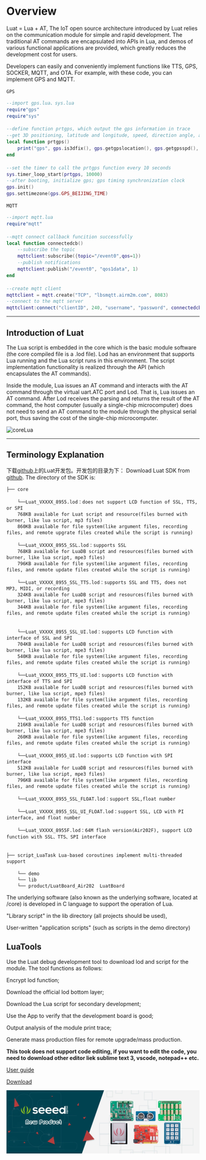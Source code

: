 # Overview

Luat = Lua + AT, The IoT open source architecture introduced by Luat relies on the communication module for simple and rapid development. The traditional AT commands are encapsulated into APIs in Lua, and demos of various functional applications are provided, which greatly reduces the development cost for users.

<!-- Luat = Lua + AT,  Luat推出的物联网开源架构，依托于通信模块做简易快捷的开发，将传统的AT命令用Lua语言封装成API，并提供各种功能应用的demo，大大减少用户的开发成本。 -->


Developers can easily and conveniently implement functions like TTS, GPS, SOCKER, MQTT, and OTA. For example, with these code, you can implement GPS and MQTT.
<!-- 开发者可以通过调用API轻松，便捷的实现TTS、GPS、SOCKET、MQTT、OTA等功能。例如下面通过几条代码既可以实现GPS，MQTT功能。 -->

`GPS`

````lua
--import gps.lua、sys.lua
require"gps"
require"sys"

--define function prtgps, which output the gps information in trace
--get 3D positioning, latitude and longitude, speed, direction angle, altitude or not
local function prtgps()
    print("gps", gps.is3dfix(), gps.getgpslocation(), gps.getgpsspd(), gps.getgpscog(), gps.getaltitude())	
end

--set the timer to call the prtgps function every 10 seconds
sys.timer_loop_start(prtgps, 10000)
--after booting, initialize gps; gps timing synchronization clock
gps.init()
gps.settimezone(gps.GPS_BEIJING_TIME)

````

`MQTT`

```lua
--import mqtt.lua
require"mqtt"

--mqtt connect callback funcition successfully
local function connectedcb()
    --subscribe the topic
    mqttclient:subscribe({topic="/event0",qos=1})
    --publish notifications
    mqttclient:publish("/event0", "qos1data", 1)
end

--create mqtt client
mqttclient = mqtt.create("TCP", "lbsmqtt.airm2m.com", 8083)
--connect to the mqtt server
mqttclient:connect("clientID", 240, "username", "password", connectedcb)
```



----

## Introduction of Luat

<!-- Lua脚本是内嵌在模块基础软件core中运行的（core编译生成的文件是.lod文件），Lod中有支持Lua运行的环境，Lua脚本就在这个环境中运行。脚本实现功能是通过API（对AT命令进行了封装）实现的。

在模块内部，Lua发出AT命令，并通过虚拟的uart.ATC 口和Lod之间进行AT命令的交互。即Lua发出AT命令，Lod接收后进行解析并返回AT命令运行结果，不需要上位机（一般是单片机）通过物理串口给模块发AT命令，这样就节省了单片机的花费。 -->

The Lua script is embedded in the core which is the basic module software (the core compiled file is a .lod file). Lod has an environment that supports Lua running and the Lua script runs in this environment. The script implementation functionality is realized through the API (which encapsulates the AT commands).

Inside the module, Lua issues an AT command and interacts with the AT command through the virtual uart.ATC port and Lod. That is, Lua issues an AT command. After Lod receives the parsing and returns the result of the AT command, the host computer (usually a single-chip microcomputer) does not need to send an AT command to the module through the physical serial port, thus saving the cost of the single-chip microcomputer.


![coreLua](img/coreLua.jpg)



---

## Terminology Explanation

下载[github](https://github.com/openLuat/Luat_2G_RDA_8955)上的Luat开发包。开发包的目录为下：
Download Luat SDK from [github](https://github.com/openLuat/Luat_2G_RDA_8955). The directory of the SDK is:

```
├── core

	└──Luat_VXXXX_8955.lod：does not support LCD function of SSL, TTS, or SPI
	768KB available for Luat script and resource(files burned with burner, like lua script, mp3 files)
	860KB available for file system(like argument files, recording files, and remote upgrate files created while the script is running)

	└──Luat_VXXXX_8955_SSL.lod：supports SSL
	768KB available for LuaDB script and resources(files burned with burner, like lua script, mpe3 files)
	796KB available for file system(like argument files, recording files, and remote update files created while the script is running)

	└──Luat_VXXXX_8955_SSL_TTS.lod：supports SSL and TTS, does not MP3, MIDI, or recording
	324KB available for LuaDB script and resources(files burned with burner, like lua script, mpe3 files)
	344KB available for file system(like argument files, recording files, and remote update files created while the script is running)
	

	└──Luat_VXXXX_8955_SSL_UI.lod：supports LCD function with interface of SSL and SPI
	704KB available for LuaDB script and resources(files burned with burner, like lua script, mpe3 files)
	540KB available for file system(like argument files, recording files, and remote update files created while the script is running)

	└──Luat_VXXXX_8955_TTS_UI.lod：supports LCD function with interface of TTS and SPI
	152KB available for LuaDB script and resources(files burned with burner, like lua script, mpe3 files)
	132KB available for file system(like argument files, recording files, and remote update files created while the script is running)

	└──Luat_VXXXX_8955_TTS1.lod：supports TTS function
	216KB available for LuaDB script and resources(files burned with burner, like lua script, mpe3 files)
	260KB available for file system(like argument files, recording files, and remote update files created while the script is running)
	
	└──Luat_VXXXX_8955_UI.lod：supports LCD function with SPI interface
	512KB available for LuaDB script and resources(files burned with burner, like lua script, mpe3 files)
	796KB available for file system(like argument files, recording files, and remote update files created while the script is running)
	
	└──Luat_VXXXX_8955_SSL_FLOAT.lod：support SSL,float number
	
	└──Luat_VXXXX_8955_SSL_UI_FLOAT.lod：support SSL, LCD with PI interface, and float number
	
	└──Luat_VXXXX_8955F.lod：64M flash version(Air202F), support LCD function with SSL、TTS、SPI interface
	

├── script_LuaTask Lua-based coroutines implement multi-threaded support

	└── demo
	└── lib
	└── product/LuatBoard_Air202  LuatBoard

```


The underlying software (also known as the underlying software, located at /core) is developed in C language to support the operation of Lua.

"Library script" in the lib directory (all projects should be used),

User-written "application scripts" (such as scripts in the demo directory)


## LuaTools

Use the Luat debug development tool to download lod and script for the module. The tool functions as follows:

Encrypt lod function;

Download the official lod bottom layer;

Download the Lua script for secondary development;

Use the App to verify that the development board is good;

Output analysis of the module print trace;

Generate mass production files for remote upgrade/mass production.

**This took does not support code editing, if you want to edit the code, you need to download other editor liek sublime text 3, vscode, notepad++ etc.**

[User guide](http://wiki.openluat.com/doc/tools/)

[Download](http://wiki.openluat.com/doc/tools/)<br /><p style="text-align:center"><a href="https://www.seeedstudio.com/act-4.html?utm_source=wiki&utm_medium=wikibanner&utm_campaign=newproducts" target="_blank"><img src="https://github.com/SeeedDocument/Wiki_Banner/raw/master/new_product.jpg" /></a></p>